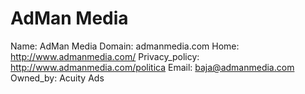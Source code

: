 
# AdMan Media

Name: AdMan Media
Domain: admanmedia.com
Home: http://www.admanmedia.com/
Privacy_policy: http://www.admanmedia.com/politica
Email: baja@admanmedia.com
Owned_by: Acuity Ads
